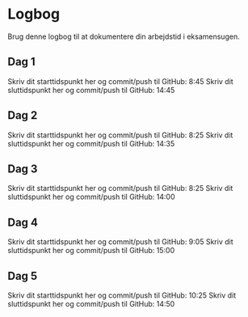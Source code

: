 # Logbog
Brug denne logbog til at dokumentere din arbejdstid i eksamensugen.

## Dag 1
Skriv dit starttidspunkt her og commit/push til GitHub: 
8:45
Skriv dit sluttidspunkt her og commit/push til GitHub: 
14:45
## Dag 2
Skriv dit starttidspunkt her og commit/push til GitHub: 
8:25
Skriv dit sluttidspunkt her og commit/push til GitHub: 
14:35
## Dag 3
Skriv dit starttidspunkt her og commit/push til GitHub: 
8:25
Skriv dit sluttidspunkt her og commit/push til GitHub: 
14:00
## Dag 4
Skriv dit starttidspunkt her og commit/push til GitHub: 
9:05
Skriv dit sluttidspunkt her og commit/push til GitHub: 
15:00
## Dag 5
Skriv dit starttidspunkt her og commit/push til GitHub: 
10:25
Skriv dit sluttidspunkt her og commit/push til GitHub: 
14:50
